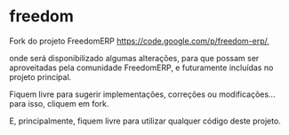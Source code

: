 # freedom
Fork do projeto FreedomERP https://code.google.com/p/freedom-erp/,

onde será disponibilizado algumas alterações, para que possam ser aproveitadas 
pela comunidade FreedomERP, e futuramente incluídas no projeto principal.

Fiquem livre para sugerir implementações, correções ou modificações...
para isso, cliquem em fork.

E, principalmente, fiquem livre para utilizar qualquer código deste projeto.

